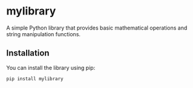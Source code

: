 # mylibrary

A simple Python library that provides basic mathematical operations and string manipulation functions.

## Installation

You can install the library using pip:

```bash
pip install mylibrary
